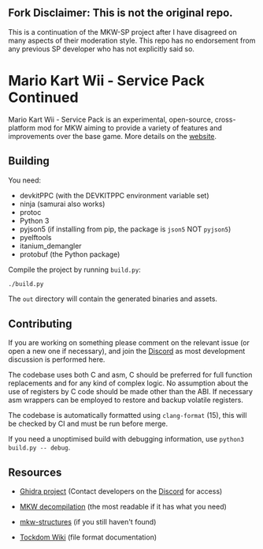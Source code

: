 ## Fork Disclaimer: This is not the original repo.
This is a continuation of the MKW-SP project after I have disagreed on many aspects of their moderation style.
This repo has no endorsement from any previous SP developer who has not explicitly said so.

# Mario Kart Wii - Service Pack Continued
Mario Kart Wii - Service Pack is an experimental, open-source, cross-platform mod for MKW aiming to provide a variety of features and improvements over the base game. More details on the [website](https://mkw-spc.com).

## Building

You need:

- devkitPPC (with the DEVKITPPC environment variable set)
- ninja (samurai also works)
- protoc
- Python 3
- pyjson5 (if installing from pip, the package is `json5` NOT `pyjson5`)
- pyelftools
- itanium\_demangler
- protobuf (the Python package)

Compile the project by running `build.py`:
```bash
./build.py
```

The `out` directory will contain the generated binaries and assets.

## Contributing

If you are working on something please comment on the relevant issue (or open a new one if necessary), and join the [Discord](https://discord.gg/Muzr5BUKqq) as most development discussion is performed here.

The codebase uses both C and asm, C should be preferred for full function replacements and for any kind of complex logic. No assumption about the use of registers by C code should be made other than the ABI. If necessary asm wrappers can be employed to restore and backup volatile registers.

The codebase is automatically formatted using `clang-format` (15), this will be checked by CI and must be run before merge.

If you need a unoptimised build with debugging information, use `python3 build.py -- debug`.

## Resources

- [Ghidra project](https://panel.mkw.re) (Contact developers on the [Discord](https://discord.gg/Muzr5BUKqq) for access)

- [MKW decompilation](https://github.com/riidefi/mkw) (the most readable if it has what you need)

- [mkw-structures](https://github.com/SeekyCt/mkw-structures) (if you still haven't found)

- [Tockdom Wiki](http://wiki.tockdom.com/wiki/Main_Page) (file format documentation)
